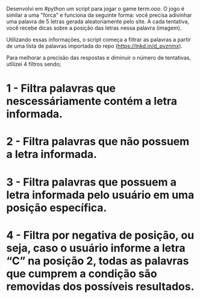 Desenvolvi em #python um script para jogar o game term.ooo. O jogo é similar a uma "forca" e funciona da seguinte forma: você precisa adivinhar uma palavra de 5 letras gerada aleatoriamente pelo site. A cada tentativa, você recebe dicas sobre a posição das letras nessa palavra (imagem).

Utilizando essas informações, o script começa a filtrar as palavras a partir de uma lista de palavras importada do repo (https://lnkd.in/d_pvznmx).

Para melhorar a precisão das respostas e diminuir o número de tentativas, utilizei 4 filtros sendo;

# 1 - Filtra palavras que nescessáriamente contém a letra informada. <br>
# 2 - Filtra palavras que não possuem a letra informada. <br>
# 3 - Filtra palavras que possuem a letra informada pelo usuário em uma posição específica. <br>
# 4 - Filtra por negativa de posição, ou seja, caso o usuário informe a letra “C” na posição 2, todas as palavras que cumprem a condição são removidas dos possíveis resultados. <br>
